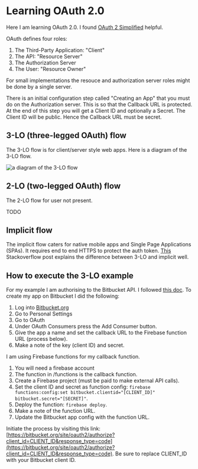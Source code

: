# Learning OAuth 2.0

Here I am learning OAuth 2.0. I found [OAuth 2 Simplified](https://aaronparecki.com/oauth-2-simplified/) helpful.

OAuth defines four roles:

1. The Third-Party Application: "Client"
2. The API: "Resource Server"
3. The Authorization Server
4. The User: "Resource Owner"

For small implementations the resouce and authorization server roles might be done by a single server.

There is an initial configuration step called "Creating an App" that you must do on the Authorization server. This is so that the Callback URL is protected. At the end of this step you will get a Client ID and optionally a Secret. The Client ID will be public. Hence the Callback URL must be secret.

## 3-LO (three-legged OAuth) flow

The 3-LO flow is for client/server style web apps. Here is a diagram of the 3-LO flow.

![a diagram of the 3-LO flow](https://photos.app.goo.gl/Noq4usuU5DV6nQTt6)

## 2-LO (two-legged OAuth) flow

The 2-LO flow for user not present.

TODO

## Implicit flow

The implicit flow caters for native mobile apps and Single Page Applications (SPAs). It requires end to end HTTPS to protect the auth token. [This](https://stackoverflow.com/questions/13387698/why-is-there-an-authorization-code-flow-in-oauth2-when-implicit-flow-works-s) Stackoverflow post explains the difference between 3-LO and implicit well.

## How to execute the 3-LO example

For my example I am authorising to the Bitbucket API. I followed [this doc](https://confluence.atlassian.com/bitbucket/oauth-on-bitbucket-cloud-238027431.html). To create my app on Bitbucket I did the following:

1. Log into [Bitbucket.org](https://bitbucket.org/)
2. Go to Personal Settings
3. Go to OAuth
4. Under OAuth Consumers press the Add Consumer button.
5. Give the app a name and set the callback URL to the Firebase function URL (process below).
6. Make a note of the key (client ID) and secret.

I am using Firebase functions for my callback function.

1. You will need a firebase account
2. The function in /functions is the callback function.
3. Create a Firebase project (must be paid to make external API calls).
4. Set the client ID and secret as function config: `firebase functions:config:set bitbucket.clientid="[CLIENT_ID]" bitbucket.secret="[SECRET]"`.
5. Deploy the function: `firebase deploy`.
6. Make a note of the function URL.
7. Update the Bitbucket app config with the function URL.

Initiate the process by visiting this link: [https://bitbucket.org/site/oauth2/authorize?client_id=CLIENT_ID&response_type=code](https://bitbucket.org/site/oauth2/authorize?client_id=CLIENT_ID&response_type=code). Be sure to replace CLIENT_ID with your Bitbucket client ID.
